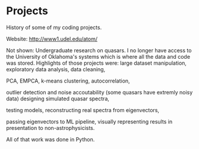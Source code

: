 # Projects
History of some of my coding projects.

Website: http://www1.udel.edu/atom/

Not shown: Undergraduate research on quasars. I no longer have access to the University of Oklahoma's systems which is where all the data and code was stored. Highlights of those projects were: 
large dataset manipulation, exploratory data analysis, data cleaning, 

PCA, EMPCA, k-means clustering, autocorrelation, 

outlier detection and noise accoutability (some quasars have extremly noisy data) designing simulated quasar spectra, 

testing models, reconstructing real spectra from eigenvectors, 

passing eigenvectors to ML pipeline, visually representing results in presentation to non-astrophysicists. 

All of that work was done in Python. 
